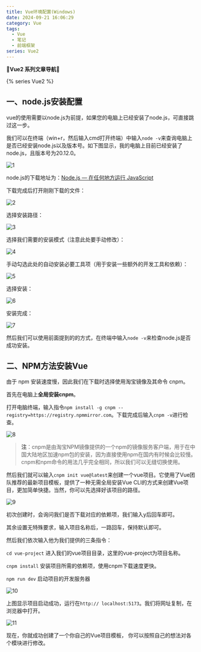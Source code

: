 ```yaml
---
title: Vue环境配置(Windows)
date: 2024-09-21 16:06:29
category: Vue
tags:
  - Vue
  - 笔记
  - 前端框架
series: Vue2
---
```


**🚥Vue2 系列文章导航🚥**

{% series Vue2 %}

## 一、node.js安装配置

vue的使用需要以node.js为前提，如果您的电脑上已经安装了node.js，可直接跳过这一步。

我们可以在终端（win+r，然后输入cmd打开终端）中输入`node -v`来查询电脑上是否已经安装node.js以及版本号。如下图显示，我的电脑上目前已经安装了node.js，且版本号为20.12.0。

![1](https://bu.dusays.com/2024/11/29/674917ef2d41a.png)

node.js的下载地址为：[Node.js — 在任何地方运行 JavaScript](https://nodejs.org/zh-cn)

下载完成后打开刚刚下载的文件：

![2](https://bu.dusays.com/2024/11/29/674917f39f09d.png)

选择安装路径：

![3](https://bu.dusays.com/2024/11/29/674917f8761bf.png)

选择我们需要的安装模式（注意此处要手动修改）：

![4](https://bu.dusays.com/2024/11/29/674917fcec117.png)

手动勾选此处的自动安装必要工具项（用于安装一些额外的开发工具和依赖）：

![5](https://bu.dusays.com/2024/11/29/674918013259a.png)

选择安装：

![6](https://bu.dusays.com/2024/11/29/674918052c679.png)

安装完成：

![7](https://bu.dusays.com/2024/11/29/67491809d89c0.png)

然后我们可以使用前面提到的的方式，在终端中输入`node -v`来检查node.js是否成功安装。

## 二、NPM方法安装Vue

由于 npm 安装速度慢，因此我们在下载时选择使用淘宝镜像及其命令 cnpm。

首先在电脑上**全局安装cnpm**。

打开电脑终端，输入指令`npm install -g cnpm --registry=https://registry.npmmirror.com`。下载完成后输入`cnpm -v`进行检查。

![8](https://bu.dusays.com/2024/11/29/6749180e7f1e0.png)

> **注**：cnpm是由淘宝NPM镜像提供的一个npm的镜像服务客户端，用于在中国大陆地区加速npm包的安装，因为直接使用npm在国内有时候会比较慢。cnpm和npm命令的用法几乎完全相同，所以我们可以无缝切换使用。

然后我们就可以输入`cnpm init vue@latest`来创建一个vue项目。它使用了Vue团队推荐的最新项目模板，提供了一种无需全局安装Vue CLI的方式来创建Vue项目，更加简单快捷。当然，你可以先选择好该项目的路径。

![9](https://bu.dusays.com/2024/11/29/674918129987d.png)

初次创建时，会询问我们是否下载对应的依赖项，我们输入y后回车即可。

其余设置无特殊要求，输入项目名称后，一路回车，保持默认即可。

然后我们依次输入他为我们提供的三条指令：

`cd vue-project`     进入我们的vue项目目录，这里的vue-project为项目名称。

`cnpm install`      安装项目所需的依赖项，使用cnpm下载速度更快。

`npm run dev`      启动项目的开发服务器

![10](https://bu.dusays.com/2024/11/29/674918180c479.png)

上图显示项目启动成功，运行在`http:// localhost:5173`。我们将网址复制，在浏览器中打开。

![11](https://bu.dusays.com/2024/11/29/6749181c9f385.png)

现在，你就成功创建了一个你自己的Vue项目模板， 你可以按照自己的想法对各个模块进行修改。